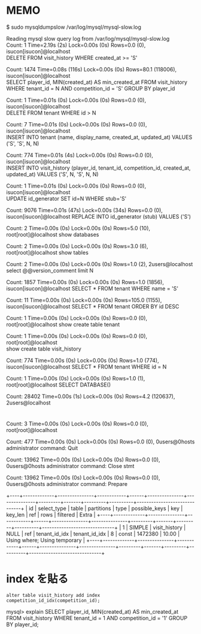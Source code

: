 # MEMO

$ sudo mysqldumpslow /var/log/mysql/mysql-slow.log

Reading mysql slow query log from /var/log/mysql/mysql-slow.log  
Count: 1 Time=2.19s (2s) Lock=0.00s (0s) Rows=0.0 (0), isucon[isucon]@localhost  
 DELETE FROM visit_history WHERE created_at >= 'S'

Count: 1474 Time=0.08s (116s) Lock=0.00s (0s) Rows=80.1 (118006), isucon[isucon]@localhost  
 SELECT player_id, MIN(created_at) AS min_created_at FROM visit_history WHERE tenant_id = N AND competition_id = 'S' GROUP BY player_id

Count: 1 Time=0.01s (0s) Lock=0.00s (0s) Rows=0.0 (0), isucon[isucon]@localhost  
 DELETE FROM tenant WHERE id > N

Count: 7 Time=0.01s (0s) Lock=0.00s (0s) Rows=0.0 (0), isucon[isucon]@localhost  
 INSERT INTO tenant (name, display_name, created_at, updated_at) VALUES ('S', 'S', N, N)

Count: 774 Time=0.01s (4s) Lock=0.00s (0s) Rows=0.0 (0), isucon[isucon]@localhost  
 INSERT INTO visit_history (player_id, tenant_id, competition_id, created_at, updated_at) VALUES ('S', N, 'S', N, N)

Count: 1 Time=0.01s (0s) Lock=0.00s (0s) Rows=0.0 (0), isucon[isucon]@localhost  
 UPDATE id_generator SET id=N WHERE stub='S'

Count: 9076 Time=0.01s (47s) Lock=0.00s (34s) Rows=0.0 (0), isucon[isucon]@localhost
REPLACE INTO id_generator (stub) VALUES ('S')

Count: 2 Time=0.00s (0s) Lock=0.00s (0s) Rows=5.0 (10), root[root]@localhost
show databases

Count: 2 Time=0.00s (0s) Lock=0.00s (0s) Rows=3.0 (6), root[root]@localhost
show tables

Count: 2 Time=0.00s (0s) Lock=0.00s (0s) Rows=1.0 (2), 2users@localhost
select @@version_comment limit N

Count: 1857 Time=0.00s (0s) Lock=0.00s (0s) Rows=1.0 (1856), isucon[isucon]@localhost
SELECT \* FROM tenant WHERE name = 'S'

Count: 11 Time=0.00s (0s) Lock=0.00s (0s) Rows=105.0 (1155), isucon[isucon]@localhost
SELECT \* FROM tenant ORDER BY id DESC

Count: 1 Time=0.00s (0s) Lock=0.00s (0s) Rows=0.0 (0), root[root]@localhost
show create table tenant

Count: 1 Time=0.00s (0s) Lock=0.00s (0s) Rows=0.0 (0), root[root]@localhost  
 show create table visit_history

Count: 774 Time=0.00s (0s) Lock=0.00s (0s) Rows=1.0 (774), isucon[isucon]@localhost
SELECT \* FROM tenant WHERE id = N

Count: 1 Time=0.00s (0s) Lock=0.00s (0s) Rows=1.0 (1), root[root]@localhost
SELECT DATABASE()

Count: 28402 Time=0.00s (1s) Lock=0.00s (0s) Rows=4.2 (120637), 2users@localhost

#

Count: 3 Time=0.00s (0s) Lock=0.00s (0s) Rows=0.0 (0), root[root]@localhost

Count: 477 Time=0.00s (0s) Lock=0.00s (0s) Rows=0.0 (0), 0users@0hosts
administrator command: Quit

Count: 13962 Time=0.00s (0s) Lock=0.00s (0s) Rows=0.0 (0), 0users@0hosts
administrator command: Close stmt

Count: 13962 Time=0.00s (0s) Lock=0.00s (0s) Rows=0.0 (0), 0users@0hosts
administrator command: Prepare

+----+-------------+---------------+------------+------+---------------+---------------+---------+-------+---------+----------+------------------------------+
| id | select_type | table | partitions | type | possible_keys | key | key_len | ref | rows | filtered | Extra |
+----+-------------+---------------+------------+------+---------------+---------------+---------+-------+---------+----------+------------------------------+
| 1 | SIMPLE | visit_history | NULL | ref | tenant_id_idx | tenant_id_idx | 8 | const | 1472380 | 10.00 | Using where; Using temporary |
+----+-------------+---------------+------------+------+---------------+---------------+---------+-------+---------+----------+------------------------------+

# index を貼る

```
alter table visit_history add index competition_id_idx(competition_id);
```

mysql> explain SELECT player_id, MIN(created_at) AS min_created_at FROM visit_history WHERE tenant_id = 1 AND competition_id = '1' GROUP BY player_id;
